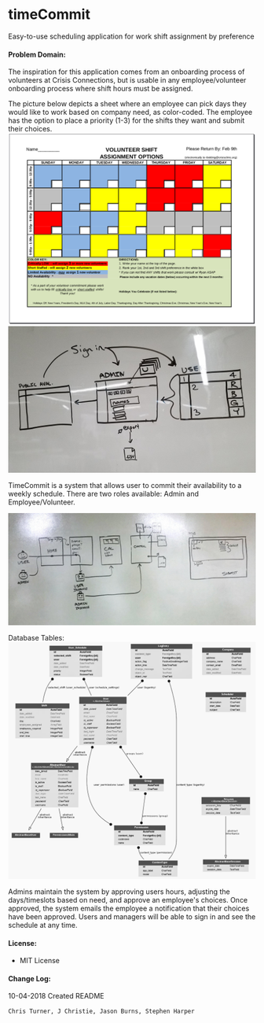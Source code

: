# timeCommit
Easy-to-use scheduling application for work shift assignment by preference

#### Problem Domain:

The inspiration for this application comes from an onboarding process of volunteers at Crisis Connections, but is usable in any employee/volunteer onboarding process where shift hours must be assigned.

The picture below depicts a sheet where an employee can pick days they would like to work based on company need, as color-coded.
The employee has the option to place a priority (1-3) for the shifts they want and submit their choices.
![v_sheet](https://github.com/timeCommit-easyAvailability/timeCommit/blob/master/assets/v-sheet.png) <br>
![wireframe](https://github.com/timeCommit-easyAvailability/timeCommit/blob/master/assets/20181002_163528.jpg) <br>

TimeCommit is a system that allows user to commit their availability to a weekly schedule.
There are two roles available: Admin and Employee/Volunteer.

![wireframe2](https://github.com/timeCommit-easyAvailability/timeCommit/blob/master/assets/wireframe_6.jpg) <br>

Database Tables:
![db](https://github.com/timeCommit-easyAvailability/timeCommit/blob/master/assets/myapp_models.png) <br>

Admins maintain the system by approving users hours, adjusting the days/timeslots based on need, and approve an employee's choices. Once approved, the system emails the employee a notification that their choices have been approved. Users and managers will be able to sign in and see the schedule at any time.

#### License:
- MIT License

#### Change Log:
10-04-2018 Created README

```python
Chris Turner, J Christie, Jason Burns, Stephen Harper
```
